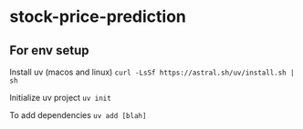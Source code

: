 # stock-price-prediction

## For env setup

Install uv (macos and linux)
`curl -LsSf https://astral.sh/uv/install.sh | sh`

Initialize uv project
`uv init`

To add dependencies
`uv add [blah]`
